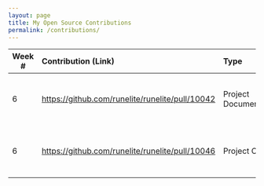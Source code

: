 ```yaml
---
layout: page
title: My Open Source Contributions
permalink: /contributions/
---
```


<!--
Type of the contribution should be "Wikipedia edit", "OpenStreet Map feature", "Project Documentation", "Project Code", "Blog Edit", etc.

The description should include a brief summary of what you did.

Replace the first row below with your contribution.

-->





| Week # | Contribution (Link)                             | Type                  | Description                                              |
| ------ | :---------------------------------------------- | :-------------------- | :------------------------------------------------------- |
| 6      | https://github.com/runelite/runelite/pull/10042 | Project Documentation | Added some documentation which should populate a javadoc |
| 6      | https://github.com/runelite/runelite/pull/10046 | Project Code          | Added a feature which closes 2 issues on the repo.       |
